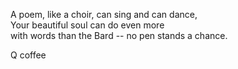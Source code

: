A poem, like a choir, can sing and can dance,\
Your beautiful soul can do even more\
with words than the Bard -- no pen stands a chance.

Q coffee